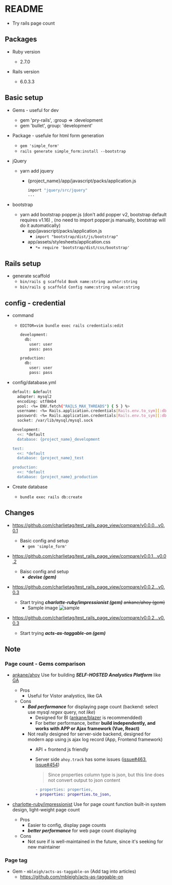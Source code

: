 # README
* Try rails page count

## Packages

* Ruby version
  * 2.7.0

* Rails version
  * 6.0.3.3

## Basic setup
* Gems - useful for dev
  * gem 'pry-rails', :group => :development
  * gem 'bullet', group: 'development'

* Package - usefule for html form generation
  * `gem 'simple_form'`
  * `rails generate simple_form:install --bootstrap`

* jQuery
  * yarn add jquery
    * {project_name}/app/javascript/packs/application.js

      ```bash
      import "jquery/src/jquery"
      ...
      ```

* bootstrap
  * yarn add bootstrap popper.js (don't add popper v2, bootstrap default requires v1.16) , (no need to import popper.js manually, bootstrap will do it automatically)
    * app/javascript/packs/application.js
      * `import "bootstrap/dist/js/bootstrap"`
    * app/assets/stylesheets/application.css
      * `*= require 'bootstrap/dist/css/bootstrap'`

## Rails setup

* generate scaffold
  * `bin/rails g scaffold Book name:string author:string`
  * `bin/rails g scaffold Config name:string value:string`


## config - credential

* command
  * `EDITOR=vim bundle exec rails credentials:edit`

    ```bash
    development:
      db:
        user: user
        pass: pass

    production:
      db:
        user: user
        pass: pass
    ```

* config/database.yml

  ```bash
  default: &default
    adapter: mysql2
    encoding: utf8mb4
    pool: <%= ENV.fetch("RAILS_MAX_THREADS") { 5 } %>
    username: <%= Rails.application.credentials[Rails.env.to_sym][:db][:user] %>
    password: <%= Rails.application.credentials[Rails.env.to_sym][:db][:pass] %>
    socket: /var/lib/mysql/mysql.sock

  development:
    <<: *default
    database: {project_name}_development

  test:
    <<: *default
    database: {project_name}_test

  production:
    <<: *default
    database: {project_name}_production
  ```

* Create database
  * `bundle exec rails db:create`

## Changes
* https://github.com/charlietag/test_rails_page_view/compare/v0.0.0...v0.0.1
  * Basic config and setup
    * `gem 'simple_form'`

* https://github.com/charlietag/test_rails_page_view/compare/v0.0.1...v0.0.2
  * Baisc config and setup
    * ***devise (gem)***

* https://github.com/charlietag/test_rails_page_view/compare/v0.0.2...v0.0.3
  * Start trying ***charlotte-ruby/impressionist (gem)*** ~~ankane/ahoy (gem)~~
    * Sample image
      ![sample](/screenshots/sample.png)

* https://github.com/charlietag/test_rails_page_view/compare/v0.0.2...v0.0.3
  * Start trying ***acts-as-taggable-on (gem)***


## Note
### Page count - Gems comparison

* [ankane/ahoy](https://github.com/ankane/ahoy)
  Use for building ***SELF-HOSTED Analystics Platform*** like [GA](https://www.google.com/analytics)
  * Pros
    * Useful for Vistor analystics, like GA
  * Cons
    * ***Bad performance*** for displaying page count (backend: select use mysql *regex* query, not *like*)
      * Designed for BI ([ankane/blazer](https://github.com/ankane/blazer) is recommendded)
      * For better performance, better **build independently, and works with APP or Ajax framework (Vue, React)**
    * Not really designed for server-side backend, designed for modern app using js ajax log record (App, Frontend framework)
      * API + frontend js friendly
      * Server side `ahoy.track` has some issues ([issue#463](https://github.com/ankane/ahoy/issues/463), [issue#454](https://github.com/ankane/ahoy/issues/454))
        > Since properties column type is json, but this line does not convert output to json content

        ```diff
        - properties: properties,
        + properties: properties.to_json,
        ```

* [charlotte-ruby/impressionist](https://github.com/charlotte-ruby/impressionist)
  Use for page count function built-in system design, light-weight page count
  * Pros
    * Easier to config, display page counts
    * ***better performance*** for web page count displaying
  * Cons
    * Not sure if is well-maintained in the future, since it's seeking for new maintainer

### Page tag
* Gem - `mbleigh/acts-as-taggable-on` (Add tag into articles)
  * https://github.com/mbleigh/acts-as-taggable-on
